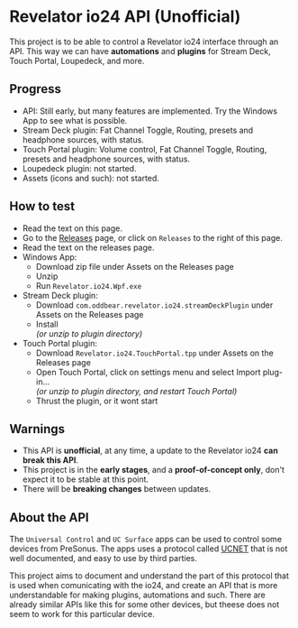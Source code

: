 # Revelator io24 API (Unofficial)

This project is to be able to control a Revelator io24 interface through an API.
This way we can have **automations** and **plugins** for Stream Deck, Touch Portal, Loupedeck, and more.

## Progress

- API: Still early, but many features are implemented. Try the Windows App to see what is possible.
- Stream Deck plugin: Fat Channel Toggle, Routing, presets and headphone sources, with status.
- Touch Portal plugin: Volume control, Fat Channel Toggle, Routing, presets and headphone sources, with status.
- Loupedeck plugin: not started.
- Assets (icons and such): not started.

## How to test

- Read the text on this page.
- Go to the [Releases](https://github.com/oddbear/Revelator.io24.Api/releases/tag/v0.0.3-beta) page, or click on `Releases` to the right of this page.
- Read the text on the releases page.
- Windows App:
  - Download zip file under Assets on the Releases page
  - Unzip
  - Run `Revelator.io24.Wpf.exe`
- Stream Deck plugin:
  - Download `com.oddbear.revelator.io24.streamDeckPlugin` under Assets on the Releases page
  - Install <br /> _(or unzip to plugin directory)_
- Touch Portal plugin:
  - Download `Revelator.io24.TouchPortal.tpp` under Assets on the Releases page
  - Open Touch Portal, click on settings menu and select Import plug-in... <br /> _(or unzip to plugin directory, and restart Touch Portal)_
  - Thrust the plugin, or it wont start

## Warnings

- This API is **unofficial**, at any time, a update to the Revelator io24 **can break this API**. 
- This project is in the **early stages**, and a **proof-of-concept only**, don't expect it to be stable at this point.
- There will be **breaking changes** between updates.

## About the API

The `Universal Control` and `UC Surface` apps can be used to control some devices from PreSonus. The apps uses a protocol called [UCNET](https://www.presonussoftware.com/en_US/technology) that is not well documented, and easy to use by third parties.

This project aims to document and understand the part of this protocol that is used when comunicating with the io24, and create an API that is more understandable for making plugins, automations and such. There are already similar APIs like this for some other devices, but theese does not seem to work for this particular device.
